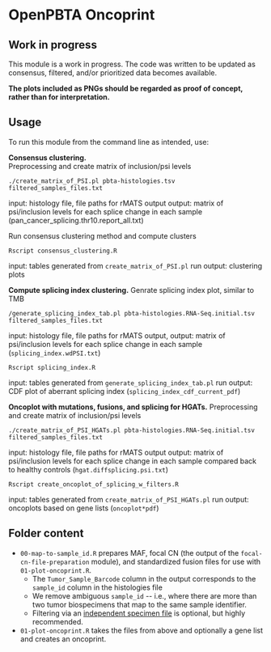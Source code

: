 # OpenPBTA Oncoprint

## Work in progress

This module is a work in progress.
The code was written to be updated as consensus, filtered, and/or prioritized data becomes available.

**The plots included as PNGs should be regarded as proof of concept, rather than for interpretation.**



## Usage

To run this module from the command line as intended, use:

**Consensus clustering.**
<br>Preprocessing and create matrix of inclusion/psi levels
```
./create_matrix_of_PSI.pl pbta-histologies.tsv filtered_samples_files.txt
```
input:  histology file, file paths for rMATS output
output: matrix of psi/inclusion levels for each splice change in each sample (pan_cancer_splicing.thr10.report_all.txt)

Run consensus clustering method and compute clusters
```
Rscript consensus_clustering.R
```
input:  tables generated from `create_matrix_of_PSI.pl` run
output: clustering plots

**Compute splicing index clustering.**
Genrate splicing index plot, similar to TMB

```
/generate_splicing_index_tab.pl pbta-histologies.RNA-Seq.initial.tsv filtered_samples_files.txt
```
input:  histology file, file paths for rMATS output,
output: matrix of psi/inclusion levels for each splice change in each sample (`splicing_index.wdPSI.txt`)

```
Rscript splicing_index.R
```
input:  tables generated from `generate_splicing_index_tab.pl` run
output: CDF plot of aberrant splicing index (`splicing_index_cdf_current_pdf`)


**Oncoplot with mutations, fusions, and splicing for HGATs.**
Preprocessing and create matrix of inclusion/psi levels
```
./create_matrix_of_PSI_HGATs.pl pbta-histologies.RNA-Seq.initial.tsv filtered_samples_files.txt
```
input:  histology file, file paths for rMATS output
output: matrix of psi/inclusion levels for each splice change in each sample compared back to healthy controls (`hgat.diffsplicing.psi.txt`)

```
Rscript create_oncoplot_of_splicing_w_filters.R
```
input:  tables generated from `create_matrix_of_PSI_HGATs.pl` run
output: oncoplots based on gene lists (`oncoplot*pdf`)



## Folder content

* `00-map-to-sample_id.R` prepares MAF, focal CN (the output of the `focal-cn-file-preparation` module), and standardized fusion files for use with `01-plot-oncoprint.R`.
  * The `Tumor_Sample_Barcode` column in the output corresponds to the `sample_id` column in the histologies file
  * We remove ambiguous `sample_id` -- i.e., where there are more than two tumor biospecimens that map to the same sample identifier.
  * Filtering via an [independent specimen file](https://alexslemonade.github.io/OpenPBTA-manuscript/#selection-of-independent-samples) is optional, but highly recommended.
* `01-plot-oncoprint.R` takes the files from above and optionally a gene list and creates an oncoprint.
